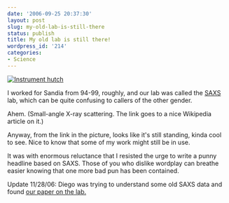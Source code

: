 ```yaml
---
date: '2006-09-25 20:37:30'
layout: post
slug: my-old-lab-is-still-there
status: publish
title: My old lab is still there!
wordpress_id: '214'
categories:
- Science
---
```



[
![Instrument hutch](http://www.phfactor.net/wp-pics/saxs-lab.jpg)](http://www.unm.edu/~cmem/research/facilities/fac/SAXS%20facility.htm)


I worked for Sandia from 94-99, roughly, and our lab was called the [SAXS](http://en.wikipedia.org/wiki/SAXS) lab, which can be quite confusing to callers of the other gender.

Ahem. (Small-angle X-ray scattering. The link goes to a nice Wikipedia article on it.)

Anyway, from the link in the picture, looks like it's still standing, kinda cool to see. Nice to know that some of my work might still be in use.

It was with enormous reluctance that I resisted the urge to write a punny headline based on SAXS. Those of you who dislike wordplay can breathe easier knowing that one more bad pun has been contained.

Update 11/28/06: Diego was trying to understand some old SAXS data and found [our paper on the lab.](http://link.aip.org/link/?RSINAK/69/3504/1)
